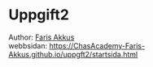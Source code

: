 # Uppgift2
Author: [Faris Akkus](https://github.com/ChasAcademy-Faris-Akkus)
<br>
<a target="_blank"> webbsidan: https://ChasAcademy-Faris-Akkus.github.io/uppgft2/startsida.html </a>
